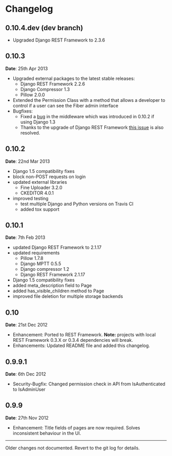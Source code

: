 # Changelog

## 0.10.4.dev (dev branch)

* Upgraded Django REST Framework to 2.3.6

## 0.10.3

**Date**: 25th Apr 2013

* Upgraded external packages to the latest stable releases:
  * Django REST Framework 2.2.6
  * Django Compressor 1.3
  * Pillow 2.0.0
* Extended the Permission Class with a method that allows a developer to control if
  a user can see the Fiber admin interface
* Bugfixes:
  * Fixed a [bug][issue171] in the middleware which was introduced in 0.10.2 if using Django 1.3
  * Thanks to the upgrade of Django REST Framework [this issue][issue] is also resolved.

[issue171]: https://github.com/ridethepony/django-fiber/pull/171
[issue]: https://github.com/tomchristie/django-rest-framework/issues/705


## 0.10.2

**Date**: 22nd Mar 2013

* Django 1.5 compatibility fixes
* block non-POST requests on login
* updated external libraries
  * Fine Uploader 3.2.0
  * CKEDITOR 4.0.1
* improved testing
  * test multiple Django and Python versions on Travis CI
  * added tox support


## 0.10.1

**Date**: 7th Feb 2013

* updated Django REST Framework to 2.1.17
* updated requirements
  * Pillow 1.7.8
  * Django MPTT 0.5.5
  * Django compressor 1.2
  * Django REST Framework 2.1.17
* Django 1.5 compatibility fixes
* added meta_description field to Page
* added has_visible_children method to Page
* improved file deletion for multiple storage backends


## 0.10

**Date**: 21st Dec 2012

* Enhancement: Ported to REST Framework. **Note:** projects with local REST Framework 0.3.X or 0.3.4
dependencies will break.
* Enhancements: Updated README file and added this changelog.


## 0.9.9.1

**Date**: 6th Dec 2012

* Security-Bugfix: Changed permission check in API from IsAuthenticated to IsAdminUser


## 0.9.9

**Date**: 27th Nov 2012

* Enhancement: Title fields of pages are now required. Solves inconsistent behaviour in the UI.

---

Older changes not documented. Revert to the git log for details.
